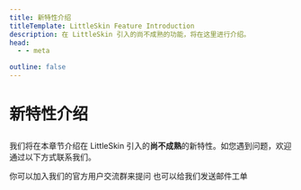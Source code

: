 ```yaml
---
title: 新特性介绍
titleTemplate: LittleSkin Feature Introduction
description: 在 LittleSkin 引入的尚不成熟的功能，将在这里进行介绍。
head:
  - - meta

outline: false
---
```


# 新特性介绍

<p style="margin-bottom: 2em"></p>

我们将在本章节介绍在 LittleSkin 引入的**尚不成熟**的新特性。如您遇到问题，欢迎通过以下方式联系我们。

<NCard title="🙋 加入用户交流群" link="/user-group" >
你可以加入我们的官方用户交流群来提问
</NCard>
<NCard title="📬️ 通过邮件发送工单" link="/email" >
也可以给我们发送邮件工单
</NCard>
